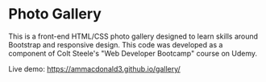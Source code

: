 # Photo Gallery

This is a front-end HTML/CSS photo gallery designed to learn skills around Bootstrap and responsive design. This code was developed as a component of Colt Steele's "Web Developer Bootcamp" course on Udemy.

Live demo:
https://ammacdonald3.github.io/gallery/
